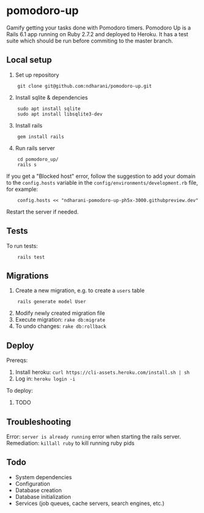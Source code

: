 # pomodoro-up
Gamify getting your tasks done with Pomodoro timers. Pomodoro Up is a Rails 6.1 app running on Ruby 2.7.2 and deployed to Heroku. It has a test suite which should be run before commiting to the master branch.

## Local setup
1. Set up repository
```
    git clone git@github.com:ndharani/pomodoro-up.git
```
2. Install sqlite & dependencies
```
    sudo apt install sqlite
    sudo apt install libsqlite3-dev
```
3. Install rails
```
    gem install rails
```
4. Run rails server
```
    cd pomodoro_up/
    rails s
```
If you get a "Blocked host" error, follow the suggestion to add your domain to the `config.hosts` variable in the `config/environments/development.rb` file, for example:
```
    config.hosts << "ndharani-pomodoro-up-ph5x-3000.githubpreview.dev"
```
Restart the server if needed.

## Tests
To run tests:
```
    rails test
```

## Migrations
1. Create a new migration, e.g. to create a `users` table
```
    rails generate model User
```
2. Modify newly created migration file
3. Execute migration: `rake db:migrate`
4. To undo changes: `rake db:rollback`


## Deploy
Prereqs:
1. Install heroku: `curl https://cli-assets.heroku.com/install.sh | sh`
2. Log in: `heroku login -i`

To deploy:
1. TODO


## Troubleshooting

Error: `server is already running` error when starting the rails server.  
Remediation: `killall ruby` to kill running ruby pids


## Todo
* System dependencies
* Configuration
* Database creation
* Database initialization
* Services (job queues, cache servers, search engines, etc.)
